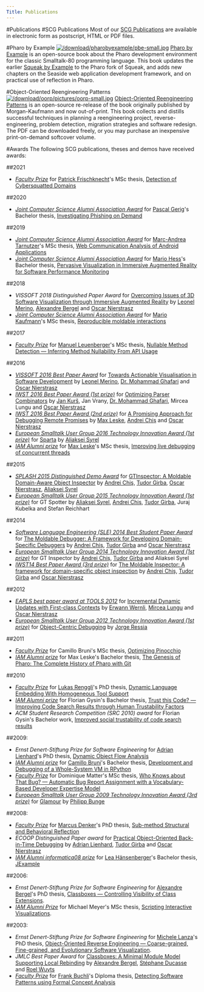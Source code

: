 ```yaml
---
Title: Publications
---
```

#Publications
#SCG Publications
Most of our [SCG Publications](%assets_url%/scgbib/?query=scg-pub&filter=Year) are available in electronic form as postscript, HTML or PDF files.

#Pharo by Example
[![/download/pharobyexample/pbe-small.jpg](%assets_url%/download/pharobyexample/pbe-small.jpg)](https://books.pharo.org/updated-pharo-by-example)
[Pharo by Example](https://books.pharo.org/updated-pharo-by-example/)  is an open-source book about the Pharo development environment for the classic Smalltalk-80 programming language. This book updates the earlier [Squeak by Example](http://SqueakByExample.org/) to the Pharo fork of Squeak, and adds new chapters on the Seaside web application development framework, and on practical use of reflection in Pharo.

#Object-Oriented Reengineering Patterns
[![/download/oorp/pictures/oorp-small.jpg](%assets_url%/download/oorp/pictures/oorp-small.jpg)](%assets_url%/download/oorp)
[Object-Oriented Reengineering Patterns](%assets_url%/download/oorp) is an open-source re-release of the book originally published by Morgan-Kaufmann and now out-of-print. This book collects and distills successful techniques in planning a reengineering project, reverse-engineering, problem detection, migration strategies and software redesign. The PDF can be downloaded freely, or you may purchase an inexpensive print-on-demand softcover volume.

#Awards
The following SCG publications, theses and demos have received awards:

##2021

- *[Faculty Prize](https://www.philnat.unibe.ch/ueber_uns/archiv/fakultaetspreise/index_ger.html)* for [Patrick Frischknecht](%base_url%/wiki/alumni/PatrickFrischknecht)'s MSc thesis, [Detection of Cybersquatted Domains](%assets_url%/scgbib/?query=Fris21a&filter=Year)

##2020

- *[Joint Computer Science Alumni Association Award](https://www.jointalumni.ch/awards/)* for [Pascal Gerig](%base_url%/wiki/alumni/PascalGerig)'s Bachelor thesis, [Investigating Phishing on Demand](%assets_url%/scgbib/?query=Geri20a&filter=Year)

##2019

- *[Joint Computer Science Alumni Association Award](https://www.jointalumni.ch/awards/)* for [Marc-Andrea Tarnutzer](%base_url%/wiki/alumni/MarcAndreaTarnutzer)'s MSc thesis, [Web Communication Analysis of Android Applications](%assets_url%/scgbib/?query=Tarn19a&filter=Year)
- *[Joint Computer Science Alumni Association Award](https://www.jointalumni.ch/awards/)* for [Mario Hess](%base_url%/wiki/alumni/MarioHess)'s Bachelor thesis, [Pervasive Visualization in Immersive Augmented Reality for Software Performance Monitoring](%assets_url%/scgbib/?query=Hess19a&filter=Year)

##2018

- *VISSOFT 2018 Distinguished Paper Award* for [Overcoming Issues of 3D Software Visualization through Immersive Augmented Reality](%assets_url%/scgbib/?query=Meri18c&filter=Year) by [Leonel Merino](%base_url%/staff/merino), [Alexandre Bergel](http://bergel.eu) and [Oscar Nierstrasz](%base_url%/staff/oscar)
- *[Joint Computer Science Alumni Association Award](https://www.jointalumni.ch/awards/)* for [Mario Kaufmann](%base_url%/wiki/alumni/MarioKaufmann)'s MSc thesis, [Reproducible moldable interactions](%assets_url%/scgbib/?query=Kauf18a&filter=Year)

##2017

- *[Faculty Prize](https://www.philnat.unibe.ch/ueber_uns/archiv/fakultaetspreise/index_ger.html)* for [Manuel Leuenberger](%base_url%/staff/ManuelLeuenberger)'s MSc thesis, [Nullable Method Detection &mdash; Inferring Method Nullability From API Usage](%assets_url%/scgbib/?query=Leue17a&filter=Year)

##2016

- *[VISSOFT 2016 Best Paper Award](http://vissoft16.ysu.edu)* for [Towards Actionable Visualisation in Software Development](%assets_url%/scgbib/?query=Meri16a&filter=Year) by [Leonel Merino](%base_url%/staff/merino), [Dr. Mohammad Ghafari](%base_url%/staff/Mohammad-Ghafari) and [Oscar Nierstrasz](%base_url%/staff/oscar)
- *[IWST 2016 Best Paper Award (1st prize)](http://www.esug.org/wiki/pier/Conferences/2016/International-Workshop-IWST_16)* for [Optimizing Parser Combinators](%assets_url%/scgbib/?query=Kurs16a&filter=Year) by [Jan Kurš](%base_url%/staff/kursjan), Jan Vrany, [Dr. Mohammad Ghafari](%base_url%/staff/Mohammad-Ghafari), Mircea Lungu and [Oscar Nierstrasz](%base_url%/staff/oscar)
- *[IWST 2016 Best Paper Award (2nd prize)](http://www.esug.org/wiki/pier/Conferences/2016/International-Workshop-IWST_16)* for [A Promising Approach for Debugging Remote Promises](%assets_url%/scgbib/?query=Lesk16b&filter=Year) by [Max Leske](%base_url%/wiki/alumni/maxleske), [Andrei Chiş](%base_url%/staff/andreichis) and [Oscar Nierstrasz](%base_url%/staff/oscar)
- *[European Smalltalk User Group 2016 Technology Innovation Award (1st prize)](http://www.esug.org/wiki/pier/Conferences/2016/Innovation-Technology-Awards)* for [Sparta](/research/sparta) by [Aliaksei Syrel](%base_url%/wiki/alumni/AliakseiSyrel)
- *[IAM Alumni prize](https://www.jointalumni.ch/awards/)* for [Max Leske](%base_url%/wiki/alumni/maxleske)'s MSc thesis, [Improving live debugging of concurrent threads](%assets_url%/scgbib/?query=Lesk16a)


##2015

- *[SPLASH 2015 Distinguished Demo Award](http://2015.splashcon.org)* for [GTInspector: A Moldable Domain-Aware Object Inspector](http://2015.splashcon.org/event/splash2015-demos-gtinspector-a-moldable-domain-aware-object-inspector) by [Andrei Chiş](%base_url%/staff/andreichis), [Tudor Girba](http://www.tudorgirba.com/), [Oscar Nierstrasz](%base_url%/staff/oscar), [Aliaksei Syrel](%base_url%/wiki/alumni/AliakseiSyrel)
- *[European Smalltalk User Group 2015 Technology Innovation Award (1st prize)](http://www.esug.org/wiki/pier/Conferences/2015/Innovation-Technology-Awards)* for GT Spotter by [Aliaksei Syrel](%base_url%/wiki/alumni/AliakseiSyrel), [Andrei Chiş](%base_url%/staff/andreichis), [Tudor Girba](http://www.tudorgirba.com/), Juraj Kubelka and Stefan Reichhart

##2014

- *[Software Language Engineering (SLE) 2014 Best Student Paper Award](http://www.sleconf.org/2014/AcceptedPapers.html)* for [The Moldable Debugger: A Framework for Developing Domain-Specific Debuggers](%assets_url%/scgbib/?query=Chis14b&filter=Year) by [Andrei Chiş](%base_url%/staff/andreichis), [Tudor Girba](http://www.tudorgirba.com/) and [Oscar Nierstrasz](%base_url%/staff/oscar)
- *[European Smalltalk User Group 2014 Technology Innovation Award (1st prize)](http://www.esug.org/wiki/pier/Conferences/2014/Innovation-Technology-Awards)* for GT Inspector by [Andrei Chiş](%base_url%/staff/andreichis), [Tudor Girba](http://www.tudorgirba.com/) and Aliaksei Syrel
-  *[IWST14 Best Paper Award (3rd prize)](http://www.esug.org/wiki/pier/Conferences/2014/IWST14)* for [The Moldable Inspector: A framework for domain-specific object inspection](%assets_url%/scgbib/?query=Chis14a&filter=Year) by [Andrei Chiş](%base_url%/staff/andreichis), [Tudor Girba](http://www.tudorgirba.com/) and [Oscar Nierstrasz](%base_url%/staff/oscar)

##2012

- *[EAPLS best paper award at TOOLS 2012](http://eapls.org/items/764/#.T9IkEr8sQ2l)* for [Incremental Dynamic Updates with First-class Contexts](%assets_url%/scgbib/?query=Wern12a&filter=Year) by [Erwann Wernli](%base_url%/staff/ewernli), [Mircea Lungu](%base_url%/staff/mircea) and [Oscar Nierstrasz](%base_url%/staff/oscar)
- *[European Smalltalk User Group 2012 Technology Innovation Award (1st prize)](http://www.esug.org/wiki/pier/Conferences/2012/Innovation-Technology-Awards)* for [Object-Centric Debugging](%base_url%/research/bifrost/OCD) by [Jorge Ressia](http://www.jorgeressia.com/)

##2011

- *[Faculty Prize](https://www.philnat.unibe.ch/ueber_uns/archiv/fakultaetspreise/index_ger.html)* for Camillo Bruni's MSc thesis, [Optimizing Pinocchio](%assets_url%/scgbib/?query=Brun11a&filter=Year)
- *[IAM Alumni prize](https://www.jointalumni.ch/awards/)* for Max Leske's Bachelor thesis, [The Genesis of Pharo: The Complete History of Pharo with Git](%assets_url%/scgbib/?query=Lesk11a&filter=Year)

##2010

- *[Faculty Prize](https://www.philnat.unibe.ch/ueber_uns/archiv/fakultaetspreise/index_ger.html)* for [Lukas Renggli](http://www.lukas-renggli.ch/)'s PhD thesis, [Dynamic Language Embedding With Homogeneous Tool Support](%assets_url%/scgbib/?query=Reng10d&filter=Year)
- *[IAM Alumni prize](https://www.jointalumni.ch/awards/)* for Florian Gysin's Bachelor thesis, [Trust this Code? &mdash; Improving Code Search Results through Human Trustability Factors](%assets_url%/scgbib/?query=Gysi10c&filter=Year)
- *ACM Student Research Competition (SRC 2010) award* for Florian Gysin's Bachelor work, [Improved social trustability of code search results](%assets_url%/scgbib/?query=Gysi10a&filter=Year)

##2009: 

- *Ernst Denert-Stiftung Prize for Software Engineering* for [Adrian Lienhard](%base_url%/staff/adrianlienhard)'s PhD thesis, [Dynamic Object Flow Analysis](%assets_url%/scgbib/?query=lienhard%20phd&filter=Year)
- *[IAM Alumni prize](https://www.jointalumni.ch/awards/)* for [Camillo Bruni](%base_url%/wiki/alumni/camillobruni)'s Bachelor thesis, [Development and Debugging of a Whole-System VM in RPython](%assets_url%/scgbib/?query=Brun09b&filter=Year)
- *[Faculty Prize](https://www.philnat.unibe.ch/ueber_uns/archiv/fakultaetspreise/index_ger.html)* for Dominique Matter's MSc thesis, [Who Knows about That Bug? &mdash; Automatic Bug Report Assignment with a Vocabulary-Based Developer Expertise Model](%assets_url%/scgbib/?query=Matt09b&filter=Year)
- *[European Smalltalk User Group 2009 Technology Innovation Award (3rd prize)](http://www.esug.org/wiki/pier/Conferences/2009/Innovation%20Technology%20Awards/Winners%20and%20Nominations)* for [Glamour](%assets_url%/scgbib/?query=Bung09b&filter=Year) by [Philipp Bunge](http://pbunge.crimson.ch/)

##2008:

- *[Faculty Prize](https://www.philnat.unibe.ch/ueber_uns/archiv/fakultaetspreise/index_ger.html)* for [Marcus Denker](http://marcusdenker.de/)'s PhD thesis, [Sub-method Structural and Behavioral Reflection](%assets_url%/scgbib/?query=Denk08a&filter=Year)
- *ECOOP Distinguished Paper award* for [Practical Object-Oriented Back-in-Time Debugging](%assets_url%/scgbib/?query=Lien08b&filter=Year) by [Adrian Lienhard](%base_url%/staff/adrianlienhard), [Tudor Girba](http://www.tudorgirba.com/) and [Oscar Nierstrasz](%base_url%/staff/oscar)
- *[IAM Alumni informatica08 prize](https://www.jointalumni.ch/awards/)* for [Lea Hänsenberger](%base_url%/wiki/alumni/lea)'s Bachelor thesis, [JExample](%assets_url%/scgbib/?query=Haen08a&filter=Year)

##2006:

- *Ernst Denert-Stiftung Prize for Software Engineering* for [Alexandre Bergel](http://www.bergel.eu/)'s PhD thesis, [Classboxes &mdash; Controlling Visibility of Class Extensions](%assets_url%/scgbib/?query=bergel%20phd&filter=Year).
- *[IAM Alumni Prize](https://www.jointalumni.ch/awards/)* for Michael Meyer's MSc thesis, [Scripting Interactive Visualizations](%assets_url%/scgbib/?query=Meye06b&filter=Year).

##2003:

- *Ernst Denert-Stiftung Prize for Software Engineering* for [Michele Lanza](http://www.inf.usi.ch/lanza/)'s PhD thesis, [Object-Oriented Reverse Engineering &mdash; Coarse-grained, Fine-grained, and Evolutionary Software Visualization](%assets_url%/scgbib/?query=lanza+phd).
- *JMLC Best Paper Award* for [Classboxes: A Minimal Module Model Supporting Local Rebinding](%assets_url%/scgbib/?query=berg03a&filter=Year) by [Alexandre Bergel](http://www.bergel.eu/), [St&eacute;phane Ducasse](http://stephane.ducasse.free.fr/) and [Roel Wuyts](http://decomp.ulb.ac.be/roelwuyts/)
- *[Faculty Prize](https://www.philnat.unibe.ch/ueber_uns/archiv/fakultaetspreise/index_ger.html)* for [Frank Buchli](http://www.linkedin.com/in/frankbuchli)'s Diploma thesis, [Detecting Software Patterns using Formal Concept Analysis](%assets_url%/scgbib/?query=buch03a&filter=Year)
